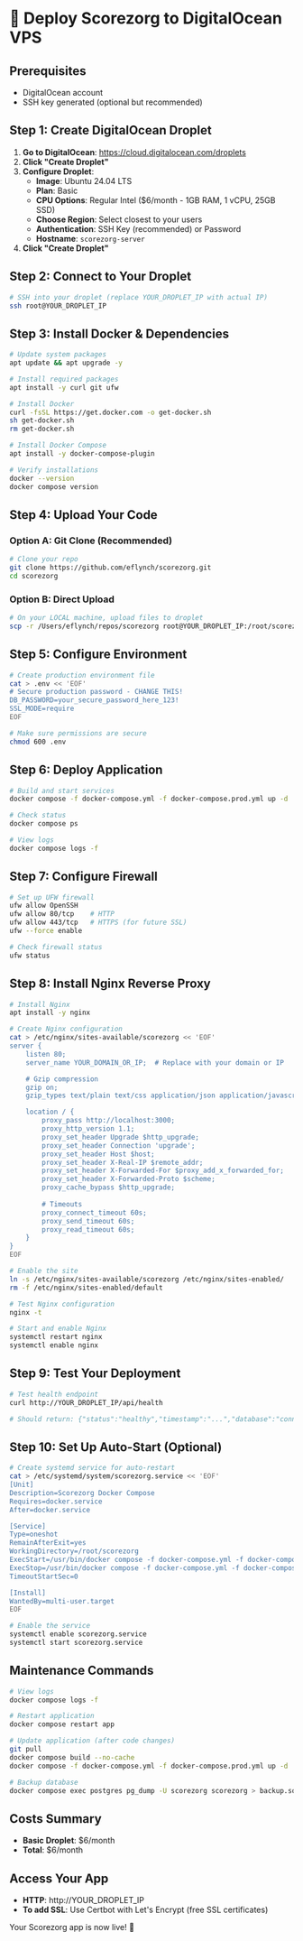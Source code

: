 # 🚀 Deploy Scorezorg to DigitalOcean VPS

## Prerequisites
- DigitalOcean account
- SSH key generated (optional but recommended)

## Step 1: Create DigitalOcean Droplet

1. **Go to DigitalOcean**: https://cloud.digitalocean.com/droplets
2. **Click "Create Droplet"**
3. **Configure Droplet**:
   - **Image**: Ubuntu 24.04 LTS
   - **Plan**: Basic
   - **CPU Options**: Regular Intel ($6/month - 1GB RAM, 1 vCPU, 25GB SSD)
   - **Choose Region**: Select closest to your users
   - **Authentication**: SSH Key (recommended) or Password
   - **Hostname**: `scorezorg-server`
4. **Click "Create Droplet"**

## Step 2: Connect to Your Droplet

```bash
# SSH into your droplet (replace YOUR_DROPLET_IP with actual IP)
ssh root@YOUR_DROPLET_IP
```

## Step 3: Install Docker & Dependencies

```bash
# Update system packages
apt update && apt upgrade -y

# Install required packages
apt install -y curl git ufw

# Install Docker
curl -fsSL https://get.docker.com -o get-docker.sh
sh get-docker.sh
rm get-docker.sh

# Install Docker Compose
apt install -y docker-compose-plugin

# Verify installations
docker --version
docker compose version
```

## Step 4: Upload Your Code

### Option A: Git Clone (Recommended)
```bash
# Clone your repo
git clone https://github.com/eflynch/scorezorg.git
cd scorezorg
```

### Option B: Direct Upload
```bash
# On your LOCAL machine, upload files to droplet
scp -r /Users/eflynch/repos/scorezorg root@YOUR_DROPLET_IP:/root/scorezorg
```

## Step 5: Configure Environment

```bash
# Create production environment file
cat > .env << 'EOF'
# Secure production password - CHANGE THIS!
DB_PASSWORD=your_secure_password_here_123!
SSL_MODE=require
EOF

# Make sure permissions are secure
chmod 600 .env
```

## Step 6: Deploy Application

```bash
# Build and start services
docker compose -f docker-compose.yml -f docker-compose.prod.yml up -d

# Check status
docker compose ps

# View logs
docker compose logs -f
```

## Step 7: Configure Firewall

```bash
# Set up UFW firewall
ufw allow OpenSSH
ufw allow 80/tcp    # HTTP
ufw allow 443/tcp   # HTTPS (for future SSL)
ufw --force enable

# Check firewall status
ufw status
```

## Step 8: Install Nginx Reverse Proxy

```bash
# Install Nginx
apt install -y nginx

# Create Nginx configuration
cat > /etc/nginx/sites-available/scorezorg << 'EOF'
server {
    listen 80;
    server_name YOUR_DOMAIN_OR_IP;  # Replace with your domain or IP

    # Gzip compression
    gzip on;
    gzip_types text/plain text/css application/json application/javascript text/xml application/xml application/xml+rss text/javascript;

    location / {
        proxy_pass http://localhost:3000;
        proxy_http_version 1.1;
        proxy_set_header Upgrade $http_upgrade;
        proxy_set_header Connection 'upgrade';
        proxy_set_header Host $host;
        proxy_set_header X-Real-IP $remote_addr;
        proxy_set_header X-Forwarded-For $proxy_add_x_forwarded_for;
        proxy_set_header X-Forwarded-Proto $scheme;
        proxy_cache_bypass $http_upgrade;
        
        # Timeouts
        proxy_connect_timeout 60s;
        proxy_send_timeout 60s;
        proxy_read_timeout 60s;
    }
}
EOF

# Enable the site
ln -s /etc/nginx/sites-available/scorezorg /etc/nginx/sites-enabled/
rm -f /etc/nginx/sites-enabled/default

# Test Nginx configuration
nginx -t

# Start and enable Nginx
systemctl restart nginx
systemctl enable nginx
```

## Step 9: Test Your Deployment

```bash
# Test health endpoint
curl http://YOUR_DROPLET_IP/api/health

# Should return: {"status":"healthy","timestamp":"...","database":"connected"}
```

## Step 10: Set Up Auto-Start (Optional)

```bash
# Create systemd service for auto-restart
cat > /etc/systemd/system/scorezorg.service << 'EOF'
[Unit]
Description=Scorezorg Docker Compose
Requires=docker.service
After=docker.service

[Service]
Type=oneshot
RemainAfterExit=yes
WorkingDirectory=/root/scorezorg
ExecStart=/usr/bin/docker compose -f docker-compose.yml -f docker-compose.prod.yml up -d
ExecStop=/usr/bin/docker compose -f docker-compose.yml -f docker-compose.prod.yml down
TimeoutStartSec=0

[Install]
WantedBy=multi-user.target
EOF

# Enable the service
systemctl enable scorezorg.service
systemctl start scorezorg.service
```

## Maintenance Commands

```bash
# View logs
docker compose logs -f

# Restart application
docker compose restart app

# Update application (after code changes)
git pull
docker compose build --no-cache
docker compose -f docker-compose.yml -f docker-compose.prod.yml up -d

# Backup database
docker compose exec postgres pg_dump -U scorezorg scorezorg > backup.sql
```

## Costs Summary
- **Basic Droplet**: $6/month
- **Total**: $6/month

## Access Your App
- **HTTP**: http://YOUR_DROPLET_IP
- **To add SSL**: Use Certbot with Let's Encrypt (free SSL certificates)

Your Scorezorg app is now live! 🎉
